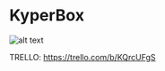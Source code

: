 # KyperBox

![alt text](https://i.imgur.com/S1QkH9d.png "kyperbox layout")

TRELLO: https://trello.com/b/KQrcUFgS
